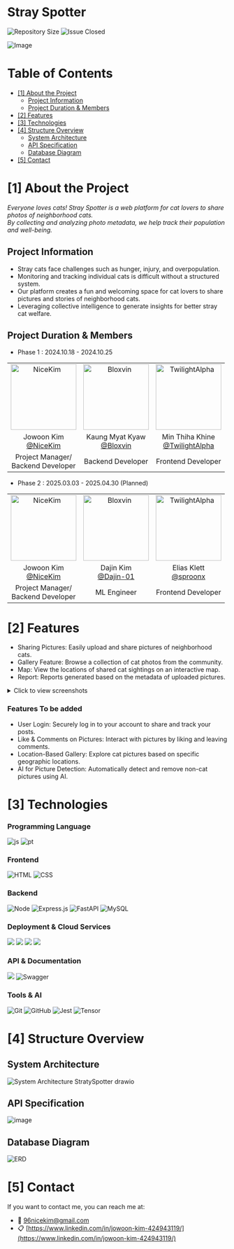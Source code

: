 # Stray Spotter

<!--Badges-->
![Repository Size][repository-size-shield] ![Issue Closed][issue-closed-shield]

<!--Project Title Image-->
![Image](https://github.com/user-attachments/assets/739db5df-15ee-4d88-97e7-3a39719f776c)

<!--Project Buttons-->
<!-- [![View Demo][view-demo-shield]][view-demo-url] [![Report bug][report-bug-shield]][report-bug-url] [![Request feature][request-feature-shield]][request-feature-url] -->

<!--Table of Contents-->
# Table of Contents
- [[1] About the Project](#1-about-the-project)
  - [Project Information](#project-information)
  - [Project Duration & Members](#project-duration--members)
- [[2] Features](#2-features)
- [[3] Technologies](#3-technologies)
- [[4] Structure Overview](#4-structure-overview)
  - [System Architecture](#system-architecture)
  - [API Specification](#api-specification)
  - [Database Diagram](#database-diagram)
- [[5] Contact](#5-contact)


# [1] About the Project
*Everyone loves cats! Stray Spotter is a web platform for cat lovers to share photos of neighborhood cats. <br> By collecting and analyzing photo metadata, we help track their population and well-being.*

## Project Information
- Stray cats face challenges such as hunger, injury, and overpopulation.
- Monitoring and tracking individual cats is difficult without a structured system.
- Our platform creates a fun and welcoming space for cat lovers to share pictures and stories of neighborhood cats.
- Leveraging collective intelligence to generate insights for better stray cat welfare.

## Project Duration & Members
- Phase 1 : 2024.10.18 - 2024.10.25
<table>
  <tbody>
    <tr>
      <td align="center"><img src="https://github.com/NiceKim.png" width="150px;" alt="NiceKim"/></td>
      <td align="center"><img src="https://github.com/Bloxvin.png" width="150px;" alt="Bloxvin"/></td>
      <td align="center"><img src="https://github.com/TwilightAlpha.png" width="150px;" alt="TwilightAlpha"/></td>
    </tr>
      <tr>
      <td align="center">Jowoon Kim <br> <a href="https://github.com/NiceKim">@NiceKim</a></td>
      <td align="center">Kaung Myat Kyaw <br> <a href="https://github.com/Bloxvin">@Bloxvin</a></td>
      <td align="center">Min Thiha Khine <br> <a href="https://github.com/TwilightAlpha">@TwilightAlpha </a></td>
     </tr>
      <tr>
      <td align="center">Project Manager/<br> Backend Developer</td>
      <td align="center">Backend Developer</td>
      <td align="center">Frontend Developer</td>
     </tr>
  </tbody>
</table>

- Phase 2 : 2025.03.03 - 2025.04.30 (Planned)
<table>
  <tbody>
    <tr>
      <td align="center"><img src="https://github.com/NiceKim.png" width="150px;" alt="NiceKim"/></td>
      <td align="center"><img src="https://github.com/Dajin-01.png" width="150px;" alt="Bloxvin"/></td>
      <td align="center"><img src="https://github.com/sproonx.png" width="150px;" alt="TwilightAlpha"/></td>
    </tr>
      <tr>
      <td align="center">Jowoon Kim<br> <a href="https://github.com/NiceKim">@NiceKim</a></td>
      <td align="center">Dajin Kim<br> <a href="https://github.com/Dajin-01">@Dajin-01</a></td>
      <td align="center">Elias Klett<br> <a href="https://github.com/sproonx">@sproonx </a></td>
     </tr>
      <tr>
      <td align="center">Project Manager/<br> Backend Developer</td>
      <td align="center">ML Engineer</td>
      <td align="center">Frontend Developer</td>
     </tr>
  </tbody>
</table>


# [2] Features
- Sharing Pictures: Easily upload and share pictures of neighborhood cats.
- Gallery Feature: Browse a collection of cat photos from the community.
- Map: View the locations of shared cat sightings on an interactive map.
- Report: Reports generated based on the metadata of uploaded pictures.

<details>
  <summary>Click to view screenshots</summary>
<table>
  <tbody>
    <tr>
      <td align="center"><img src="https://github.com/user-attachments/assets/2089dffb-d398-46e7-b198-57878d466bbd" width="500px" height="350px" alt="HomePage"></td>
      <td align="center"><img src="https://github.com/user-attachments/assets/2badffef-c371-4d46-baaf-45fef05facee" width="500px" height="350px" alt="Upload"></td>
    </tr>
      <tr>
      <td align="center">HomePage</td>
      <td align="center">Upload</td>
     </tr>
        <tr>
      <td align="center"><img src="https://github.com/user-attachments/assets/db56fed0-e3c9-4de7-97a1-2d4bfa0d9fe1" width="500px" height="350px" alt="Gallery"></td>
      <td align="center"><img src="https://github.com/user-attachments/assets/4c2bfec9-2e29-4e15-830f-e8a0b4dd1f0f" width="500px" height="200px" alt="Map"></td>
    </tr>
      <tr>
      <td align="center">Gallery</td>
        <td align="center">Map</td>
     </tr>
  </tbody>
</table>
</details>

### Features To be added
- User Login: Securely log in to your account to share and track your posts.
- Like & Comments on Pictures: Interact with pictures by liking and leaving comments.
- Location-Based Gallery: Explore cat pictures based on specific geographic locations.
- AI for Picture Detection: Automatically detect and remove non-cat pictures using AI.

# [3] Technologies

### Programming Language
![js](https://img.shields.io/badge/JavaScript-F7DF1E?style=for-the-badge&logo=JavaScript&logoColor=white)
![pt](https://img.shields.io/badge/Python-3776AB?style=for-the-badge&logo=python&logoColor=white)
### Frontend
![HTML](https://img.shields.io/badge/HTML-239120?style=for-the-badge&logo=html5&logoColor=white)
![CSS](https://img.shields.io/badge/CSS-239120?&style=for-the-badge&logo=css3&logoColor=white)
### Backend
![Node](https://img.shields.io/badge/Node.js-43853D?style=for-the-badge&logo=node.js&logoColor=white)
![Express.js](https://img.shields.io/badge/express.js-%23404d59.svg?style=for-the-badge&logo=express&logoColor=%2361DAFB)
![FastAPI](https://img.shields.io/badge/FastAPI-005571?style=for-the-badge&logo=fastapi)
![MySQL](https://img.shields.io/badge/mysql-4479A1.svg?style=for-the-badge&logo=mysql&logoColor=white)
### Deployment & Cloud Services
<img src="https://img.shields.io/badge/AWS ec2-FF9900?style=for-the-badge&logo=amazonec2&logoColor=white"> <img src="https://img.shields.io/badge/AWS rds-527FFF?style=for-the-badge&logo=amazonrds&logoColor=white"> <img src="https://img.shields.io/badge/AWS lambda-FF9900?style=for-the-badge&logo=awslambda&logoColor=white"> <img src="https://img.shields.io/badge/AWS s3-569A31?style=for-the-badge&logo=amazons3&logoColor=white">
### API & Documentation
<img src="https://img.shields.io/badge/REST API-527FFF?style=for-the-badge&logo=&logoColor=white"> ![Swagger](https://img.shields.io/badge/-Swagger-%23Clojure?style=for-the-badge&logo=swagger&logoColor=white)
### Tools & AI
![Git](https://img.shields.io/badge/git-%23F05033.svg?style=for-the-badge&logo=git&logoColor=white)
![GitHub](https://img.shields.io/badge/github-%23121011.svg?style=for-the-badge&logo=github&logoColor=white)
![Jest](https://img.shields.io/badge/-jest-%23C21325?style=for-the-badge&logo=jest&logoColor=white)
![Tensor](https://img.shields.io/badge/TensorFlow-FF6F00?style=for-the-badge&logo=tensorflow&logoColor=white)

# [4] Structure Overview

## System Architecture
![System Architecture StratySpotter drawio](https://github.com/user-attachments/assets/abb3e0cc-9dbe-4aa3-9df9-2be08342e4e0)

## API Specification
![image](https://github.com/user-attachments/assets/0feed60d-8af9-4b7c-93d3-2ef948388150)

## Database Diagram
![ERD](https://github.com/user-attachments/assets/6bd28c18-6afa-4bbd-b323-b4f4202c9c6e)

# [5] Contact
If you want to contact me, you can reach me at:
- 📧 96nicekim@gmail.com
- 📋 [https://www.linkedin.com/in/jowoon-kim-424943119/](https://www.linkedin.com/in/jowoon-kim-424943119/)



<!--Url for Badges-->
[repository-size-shield]: https://img.shields.io/github/repo-size/NiceKim/strayspotter?labelColor=D8D8D8&color=BE81F7
[issue-closed-shield]: https://img.shields.io/github/issues-closed/NiceKim/strayspotter?labelColor=D8D8D8&color=FE9A2E

<!--Url for Buttons-->
[view-demo-shield]: https://img.shields.io/badge/-%F0%9F%98%8E%20view%20demo-F3F781?style=for-the-badge
[view-demo-url]: https://github.com/NiceKim/strayspotter
[report-bug-shield]: https://img.shields.io/badge/-%F0%9F%90%9E%20report%20bug-F5A9A9?style=for-the-badge
[report-bug-url]: https://github.com/NiceKim/strayspotter/issues
[request-feature-shield]: https://img.shields.io/badge/-%E2%9C%A8%20request%20feature-A9D0F5?style=for-the-badge
[request-feature-url]: https://github.com/NiceKim/strayspotter/issues
